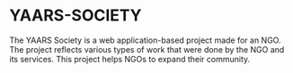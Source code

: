 # YAARS-SOCIETY
The YAARS Society is a web application-based project made for an NGO. The project reflects various types of work that were done by the NGO and its services. This project helps NGOs to expand their community.
